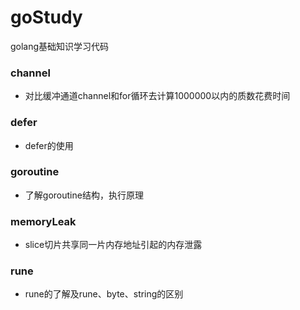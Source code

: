 # goStudy
golang基础知识学习代码

### channel
- 对比缓冲通道channel和for循环去计算1000000以内的质数花费时间

### defer
- defer的使用

### goroutine
- 了解goroutine结构，执行原理

### memoryLeak
- slice切片共享同一片内存地址引起的内存泄露

### rune
- rune的了解及rune、byte、string的区别